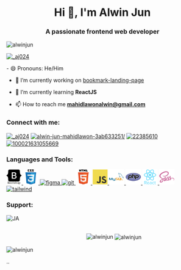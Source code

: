 <h1 align="center">Hi 👋, I'm Alwin Jun</h1>
<h3 align="center">A passionate frontend web developer</h3>

<p align="left"> <img src="https://komarev.com/ghpvc/?username=alwinjun&label=Profile%20views&color=0e75b6&style=flat" alt="alwinjun" /> </p>

<p align="left"> <a href="https://twitter.com/_aj024" target="blank"><img src="https://img.shields.io/twitter/follow/_aj024?logo=twitter&style=for-the-badge" alt="_aj024" /></a> </p>
- 😄 Pronouns: He/Him

- 🔭 I’m currently working on [bookmark-landing-page](https://github.com/AlwinJun/bookmark-landing-page)

- 🌱 I’m currently learning **ReactJS**

- 📫 How to reach me **mahidlawonalwin@gmail.com**

<h3 align="left">Connect with me:</h3>
<p align="left">
<a href="https://twitter.com/_aj024" target="blank"><img align="center" src="https://raw.githubusercontent.com/rahuldkjain/github-profile-readme-generator/master/src/images/icons/Social/twitter.svg" alt="_aj024" height="30" width="40" /></a>
<a href="https://linkedin.com/in/alwin-jun-mahidlawon-3ab633251/" target="blank"><img align="center" src="https://raw.githubusercontent.com/rahuldkjain/github-profile-readme-generator/master/src/images/icons/Social/linked-in-alt.svg" alt="alwin-jun-mahidlawon-3ab633251/" height="30" width="40" /></a>
<a href="https://stackoverflow.com/users/22385610" target="blank"><img align="center" src="https://raw.githubusercontent.com/rahuldkjain/github-profile-readme-generator/master/src/images/icons/Social/stack-overflow.svg" alt="22385610" height="30" width="40" /></a>
<a href="https://fb.com/100021631055669" target="blank"><img align="center" src="https://raw.githubusercontent.com/rahuldkjain/github-profile-readme-generator/master/src/images/icons/Social/facebook.svg" alt="100021631055669" height="30" width="40" /></a>
</p>

<h3 align="left">Languages and Tools:</h3>
<p align="left"> <a href="https://getbootstrap.com" target="_blank" rel="noreferrer"> <img src="https://raw.githubusercontent.com/devicons/devicon/master/icons/bootstrap/bootstrap-plain-wordmark.svg" alt="bootstrap" width="40" height="40"/> </a> <a href="https://www.w3schools.com/css/" target="_blank" rel="noreferrer"> <img src="https://raw.githubusercontent.com/devicons/devicon/master/icons/css3/css3-original-wordmark.svg" alt="css3" width="40" height="40"/> </a> <a href="https://www.figma.com/" target="_blank" rel="noreferrer"> <img src="https://www.vectorlogo.zone/logos/figma/figma-icon.svg" alt="figma" width="40" height="40"/> </a> <a href="https://git-scm.com/" target="_blank" rel="noreferrer"> <img src="https://www.vectorlogo.zone/logos/git-scm/git-scm-icon.svg" alt="git" width="40" height="40"/> </a> <a href="https://www.w3.org/html/" target="_blank" rel="noreferrer"> <img src="https://raw.githubusercontent.com/devicons/devicon/master/icons/html5/html5-original-wordmark.svg" alt="html5" width="40" height="40"/> </a> <a href="https://developer.mozilla.org/en-US/docs/Web/JavaScript" target="_blank" rel="noreferrer"> <img src="https://raw.githubusercontent.com/devicons/devicon/master/icons/javascript/javascript-original.svg" alt="javascript" width="40" height="40"/> </a> <a href="https://www.mysql.com/" target="_blank" rel="noreferrer"> <img src="https://raw.githubusercontent.com/devicons/devicon/master/icons/mysql/mysql-original-wordmark.svg" alt="mysql" width="40" height="40"/> </a> <a href="https://www.php.net" target="_blank" rel="noreferrer"> <img src="https://raw.githubusercontent.com/devicons/devicon/master/icons/php/php-original.svg" alt="php" width="40" height="40"/> </a> <a href="https://reactjs.org/" target="_blank" rel="noreferrer"> <img src="https://raw.githubusercontent.com/devicons/devicon/master/icons/react/react-original-wordmark.svg" alt="react" width="40" height="40"/> </a> <a href="https://sass-lang.com" target="_blank" rel="noreferrer"> <img src="https://raw.githubusercontent.com/devicons/devicon/master/icons/sass/sass-original.svg" alt="sass" width="40" height="40"/> </a> <a href="https://tailwindcss.com/" target="_blank" rel="noreferrer"> <img src="https://www.vectorlogo.zone/logos/tailwindcss/tailwindcss-icon.svg" alt="tailwind" width="40" height="40"/> </a> </p>

<h3 align="left">Support:</h3>
<p><a href="https://ko-fi.com/JA"> <img align="left" src="https://cdn.ko-fi.com/cdn/kofi3.png?v=3" height="50" width="210" alt="JA" /></a></p><br><br>

<p><img align="left" src="https://github-readme-stats.vercel.app/api/top-langs?username=alwinjun&show_icons=true&locale=en&layout=compact" alt="alwinjun" /></p>

<p>&nbsp;<img align="center" src="https://github-readme-stats.vercel.app/api?username=alwinjun&show_icons=true&locale=en" alt="alwinjun" /></p>

<p><img align="center" src="https://github-readme-streak-stats.herokuapp.com/?user=alwinjun&" alt="alwinjun" /></p>
..


